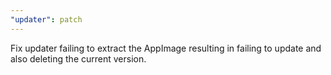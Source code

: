 ```yaml
---
"updater": patch
---
```


Fix updater failing to extract the AppImage resulting in failing to update and also deleting the current version. 

